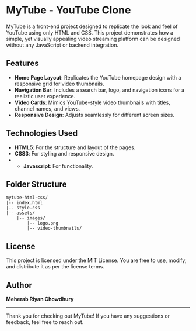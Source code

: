 # MyTube - YouTube Clone

MyTube is a front-end project designed to replicate the look and feel of YouTube using only HTML and CSS. This project demonstrates how a simple, yet visually appealing video streaming platform can be designed without any JavaScript or backend integration.

## Features
- **Home Page Layout**: Replicates the YouTube homepage design with a responsive grid for video thumbnails.
- **Navigation Bar**: Includes a search bar, logo, and navigation icons for a realistic user experience.
- **Video Cards**: Mimics YouTube-style video thumbnails with titles, channel names, and views.
- **Responsive Design**: Adjusts seamlessly for different screen sizes.

## Technologies Used
- **HTML5**: For the structure and layout of the pages.
- **CSS3**: For styling and responsive design.
- - **Javascript**: For functionality.

## Folder Structure
```
mytube-html-css/
|-- index.html
|-- style.css
|-- assets/
    |-- images/
        |-- logo.png
        |-- video-thumbnails/
```

## License
This project is licensed under the MIT License. You are free to use, modify, and distribute it as per the license terms.

## Author
**Meherab Riyan Chowdhury**  

---

Thank you for checking out MyTube! If you have any suggestions or feedback, feel free to reach out.

